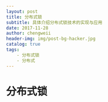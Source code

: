 ```yaml
---
layout: post
title: 分布式锁
subtitle: 具体介绍分布式锁技术的实现与应用
date: 2017-11-28
author: chengweii
header-img: img/post-bg-hacker.jpg
catalog: true
tags:
    - 分布式锁
    - 分布式
---
```


# 分布式锁